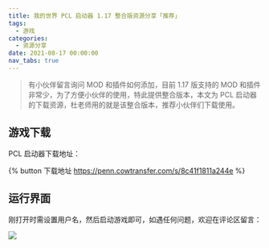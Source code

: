 ```yaml
---
title: 我的世界 PCL 启动器 1.17 整合版资源分享「推荐」
tags:
  - 游戏
categories:
  - 资源分享
date: 2021-08-17 00:00:00
nav_tabs: true
---
```


> 有小伙伴留言询问 MOD 和插件如何添加，目前 1.17 版支持的 MOD 和插件非常少，为了方便小伙伴的使用，特此提供整合版本，本文为 PCL 启动器的下载资源，杜老师用的就是该整合版本，推荐小伙伴们下载使用。

<!-- more -->

## 游戏下载

PCL 启动器下载地址：

{% button 下载地址 https://penn.cowtransfer.com/s/8c41f1811a244e %}

## 运行界面

刚打开时需设置用户名，然后启动游戏即可，如遇任何问题，欢迎在评论区留言：

![](https://cdn.dusays.com/2021/08/373-1.jpg)
